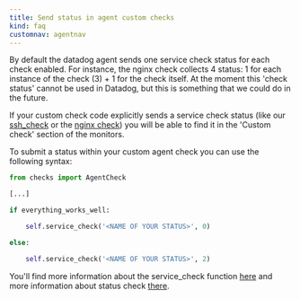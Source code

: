 ```yaml
---
title: Send status in agent custom checks
kind: faq
customnav: agentnav
---
```


By default the datadog agent sends one service check status for each check enabled. For instance, the nginx check collects 4 status: 1 for each instance of the check (3) + 1 for the check itself. At the moment this 'check status' cannot be used in Datadog, but this is something that we could do in the future.

If your custom check code explicitly sends a service check status (like our [ssh_check](/integrations/ssh_check) or the [nginx check](/integrations/nginx)) you will be able to find it in the 'Custom check' section of the monitors.

To submit a status within your custom agent check you can use the following syntax:
```python
from checks import AgentCheck

[...]

if everything_works_well:

    self.service_check('<NAME OF YOUR STATUS>', 0)

else:

    self.service_check('<NAME OF YOUR STATUS>', 2)
```

You'll find more information about the service_check function [here](https://gist.github.com/MartinDatadog/f72343f0e4d636c56398) and more information about status check [there](/monitors/).